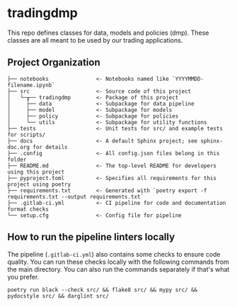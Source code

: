 # tradingdmp

This repo defines classes for data, models and policies (dmp). These classes are all
meant to be used by our trading applications.

## Project Organization

```
├── notebooks               <- Notebooks named like `YYYYMMDD-filename.ipynb`
├── src                     <- Source code of this project
│   └─┰── tradingdmp        <- Package of this project
│     ├── data              <- Subpackage for data pipeline
│     ├── model             <- Subpackage for models
│     ├── policy            <- Subpackage for policies
│     └── utils             <- Subpackage for utility functions
├── tests                   <- Unit tests for src/ and example tests for scripts/
├── docs                    <- A default Sphinx project; see sphinx-doc.org for details
├── .config                 <- All config.json files belong in this folder
├── README.md               <- The top-level README for developers using this project
├── pyproject.toml          <- Specifies all requirements for this project using poetry
├── requirements.txt        <- Generated with `poetry export -f requirements.txt --output requirements.txt`
├── .gitlab-ci.yml          <- CI pipeline for code and documentation format checks
└── setup.cfg               <- Config file for pipeline
```

## How to run the pipeline linters locally

The pipeline (`.gitlab-ci.yml`) also contains some checks to ensure code quality. You can run these checks locally with the following commands from the main directory. You can also run the commands separately if that's what you prefer.

```shell
poetry run black --check src/ && flake8 src/ && mypy src/ && pydocstyle src/ && darglint src/
```